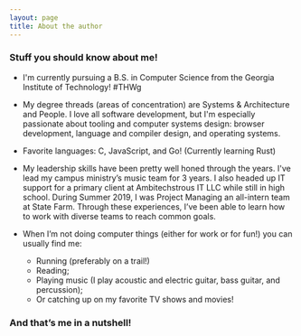 ```yaml
---
layout: page
title: About the author
---
```


### Stuff you should know about me!

-   I'm currently pursuing a B.S. in Computer Science from the Georgia Institute of Technology! #THWg

*   My degree threads (areas of concentration) are Systems & Architecture and People. I love all software development, but I'm especially passionate about tooling and computer systems design: browser development, language and compiler design, and operating systems.

-   Favorite languages: C, JavaScript, and Go! (Currently learning Rust)

-   My leadership skills have been pretty well honed through the years. I've lead my campus ministry’s music team for 3 years. I also headed up IT support for a primary client at Ambitechstrous IT LLC while still in high school. During Summer 2019, I was Project Managing an all-intern team at State Farm. Through these experiences, I’ve been able to learn how to work with diverse teams to reach common goals.

-   When I’m not doing computer things (either for work or for fun!) you can usually find me:
    -   Running (preferably on a trail!)
    -   Reading;
    -   Playing music (I play acoustic and electric guitar, bass guitar, and percussion);
    -   Or catching up on my favorite TV shows and movies!

### And that’s me in a nutshell!
